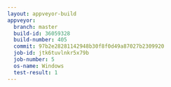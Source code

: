 ```yaml
---
layout: appveyor-build
appveyor:
  branch: master
  build-id: 36059328
  build-number: 405
  commit: 97b2e28281142948b30f8f0d49a87027b2309920
  job-id: jtk6tuvlnkr5x79b
  job-number: 5
  os-name: Windows
  test-result: 1
---
```

